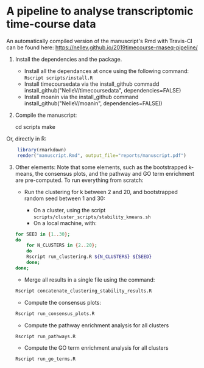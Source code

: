 # A pipeline to analyse transcriptomic time-course data

An automatically compiled version of the manuscript's Rmd with Travis-CI can
be found here: https://nellev.github.io/2019timecourse-rnaseq-pipeline/

1. Install the dependencies and the package.

    - Install all the dependances at once using the following command:
	`Rscript scripts/install.R`
    - Install timecoursedata via the install_github commadd
	install_github("NelleV/timecoursedata", dependencies=FALSE)
    - Install moanin via the install_github command
	install_github("NelleV/moanin", dependencies=FALSE))


2. Compile the manuscript:

    cd scripts
    make

  Or, directly in R:

```r
    library(rmarkdown)
    render("manuscript.Rmd", output_file="reports/manuscript.pdf")
```

3. Other elements: Note that some elements, such as the bootstrapped k-means,
   the consensus plots, and the pathway and GO term enrichment are
   pre-computed. To run everything from scratch:

    - Run the clustering for k between 2 and 20, and bootstrapped random seed
      between 1 and 30:

      * On a cluster, using the script
	`scripts/cluster_scripts/stability_kmeans.sh`
      * On a local machine, with:
        
	```bash
	for SEED in {1..30};
	do
	    for N_CLUSTERS in {2..20};
	    do
		Rscript run_clustering.R ${N_CLUSTERS} ${SEED}
	    done;
	done;
	```

    - Merge all results in a single file using the command:
	```bash
	Rscript concatenate_clustering_stability_results.R
	```
    - Compute the consensus plots:
	```bash
	Rscript run_consensus_plots.R
	```
    - Compute the pathway enrichment analysis for all clusters
	```bash
	Rscript run_pathways.R
	```
    - Compute the GO term enrichment analysis for all clusters
	```bash
	Rscript run_go_terms.R
	```
